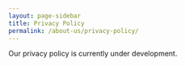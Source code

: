 ```yaml
---
layout: page-sidebar
title: Privacy Policy
permalink: /about-us/privacy-policy/
---
```


Our privacy policy is currently under development.
